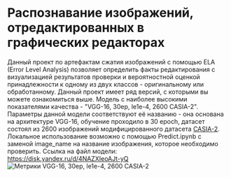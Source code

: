 # Распознавание изображений, отредактированных в графических редакторах
Данный проект по артефактам сжатия изображений с помощью ELA (Error Level Analysis) позволяет определить факты редактирования с визуализацией результатов проверки и вероятностной оценкой принадлежности к одному из двух классов - оригинальному или обработанному.
Данный проект имеет ряд версий, с которыми вы можете ознакомиться выше. Модель с наиболее высокими показателями качества - "VGG-16, 30ep, le1e-4, 2600 CASIA-2". Параметры данной модели соответствуют её названию - она основана на архитектуре VGG-16, обучение проходило в 30 epoch, датасет состоял из 2600 изображений модифицированного датасета [CASIA-2](https://www.kaggle.com/datasets/sophatvathana/casia-dataset).
Локальное использование возможно с помощью Predict.ipynb с заменой image_name на название изображения, которое необходимо проверить.
Ссылка на файл модели: https://disk.yandex.ru/d/4NAZXIeoAJt-yQ
![Метрики VGG-16, 30ep, le1e-4, 2600 CASIA-2](https://user-images.githubusercontent.com/109477509/223042660-641d6428-49d5-4be4-928c-59f3b255d00c.jpeg)

